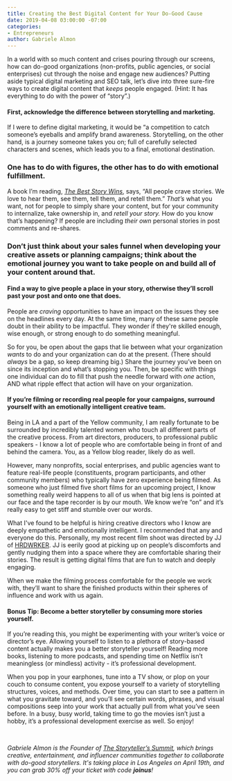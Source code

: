 ```yaml
---
title: Creating the Best Digital Content for Your Do-Good Cause
date: 2019-04-08 03:00:00 -07:00
categories:
- Entrepreneurs
author: Gabriele Almon
---
```


In a world with so much content and crises pouring through our screens, how can do-good organizations (non-profits, public agencies, or social enterprises) cut through the noise and engage new audiences? Putting aside typical digital marketing and SEO talk, let’s dive into three sure-fire ways to create digital content that _keeps_ people engaged. (Hint: It has everything to do with the power of “story”.)

#### First, acknowledge the difference between storytelling and marketing.

If I were to define digital marketing, it would be “a competition to catch someone’s eyeballs and amplify brand awareness. Storytelling, on the other hand, is a journey someone takes you on; full of carefully selected characters and scenes, which leads you to a final, emotional destination. 

### One has to do with figures, the other has to do with emotional fulfillment.

A book I’m reading, _[The Best Story Wins](https://www.amazon.com/Best-Story-Wins-Hollywood-Storytelling/dp/1642790656)_, says, “All people crave stories. We love to hear them, see them, tell them, and retell them.” _That’s_ what you want, not for people to simply share your content, but for your community to internalize, take ownership in, and _retell your story._ How do you know that’s happening? If people are including _their own_ personal stories in post comments and re-shares.

### Don’t just think about your sales funnel when developing your creative assets or planning campaigns; think about the emotional journey you want to take people on and build all of your content around that.

#### Find a way to give people a place in your story, otherwise they’ll scroll past your post and onto one that does.

People are _craving_ opportunities to have an impact on the issues they see on the headlines every day. At the same time, many of these same people doubt in their ability to be impactful. They wonder if they're skilled enough, wise enough, or strong enough to do something meaningful.

So for you, be open about the gaps that lie between what your organization _wants_ to do and your organization can do at the present. (There should _always_ be a gap, so keep dreaming big.) Share the journey you’ve been on since its inception and what’s stopping you. Then, be specific with things one individual can do to fill that push the needle forward with _one_ action, AND what ripple effect that action will have on your organization. 

#### If you’re filming or recording real people for your campaigns, surround yourself with an emotionally intelligent creative team.

Being in LA and a part of the Yellow community, I am really fortunate to be surrounded by incredibly talented women who touch all different parts of the creative process. From art directors, producers, to professional public speakers - I know a lot of people who are comfortable being in front of and behind the camera. You, as a Yellow blog reader, likely do as well.

However, many nonprofits, social enterprises, and public agencies want to feature real-life people (constituents, program participants, and other community members) who typically have zero experience being filmed. As someone who just filmed five short films for an upcoming project, I know something really weird happens to all of us when that big lens is pointed at our face and the tape recorder is by our mouth. We know we’re “on” and it’s really easy to get stiff and stumble over our words.

What I've found to be helpful is hiring creative directors who I know are deeply empathetic and emotionally intelligent. I recommended that any and everyone do this. Personally, my most recent film shoot was directed by JJ of [HRDWRKER](https://www.hrdwrker.com/). JJ is eerily good at picking up on people’s discomforts and gently nudging them into a space where they are comfortable sharing their stories. The result is getting digital films that are fun to watch and deeply engaging.

When we make the filming process comfortable for the people we work with, they’ll want to share the finished products within their spheres of influence and work with us again. 

#### Bonus Tip: Become a better storyteller by consuming more stories yourself.

If you’re reading this, you might be experimenting with your writer’s voice or director’s eye. Allowing yourself to listen to a plethora of story-based content actually makes you a better storyteller yourself! Reading more books, listening to more podcasts, and spending time on Netflix isn’t meaningless (or mindless) activity - it’s professional development.

When you pop in your earphones, tune into a TV show, or plop on your couch to consume content, you expose yourself to a variety of storytelling structures, voices, and methods. Over time, you can start to see a pattern in what you gravitate toward, and you’ll see certain words, phrases, and visual compositions seep into your work that actually pull from what you’ve seen before. In a busy, busy world, taking time to go the movies isn’t just a hobby, it’s a professional development exercise as well. So enjoy!

<br>

_Gabriele Almon is the Founder of [The Storyteller’s Summit](https://www.thestorytellersummit.com/), which brings creative, entertainment, and influencer communities together to collaborate with do-good storytellers. It's taking place in Los Angeles on April 19th, and you can grab 30% off your ticket with code **joinus**!_